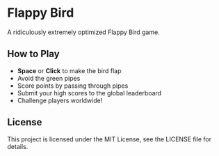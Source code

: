 # Flappy Bird

A ridiculously extremely optimized Flappy Bird game.

## How to Play

- **Space** or **Click** to make the bird flap
- Avoid the green pipes
- Score points by passing through pipes
- Submit your high scores to the global leaderboard
- Challenge players worldwide!

## License

This project is licensed under the MIT License, see the LICENSE file for details.
